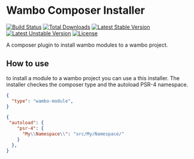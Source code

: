 # Wambo Composer Installer

[![Build Status](https://travis-ci.org/wambo-co/wambo-composer-installer.svg)](https://travis-ci.org/wambo-co/wambo-composer-installer)
[![Total Downloads](https://poser.pugx.org/wambo/wambo-composer-installer/d/total.svg)](https://packagist.org/packages/wambo/wambo-composer-installer)
[![Latest Stable Version](https://poser.pugx.org/wambo/wambo-composer-installer/v/stable.svg)](https://packagist.org/packages/wambo/wambo-composer-installer)
[![Latest Unstable Version](https://poser.pugx.org/wambo/wambo-composer-installer/v/unstable.svg)](https://packagist.org/packages/wambo/wambo-composer-installer)
[![License](https://poser.pugx.org/wambo/wambo-composer-installer/license.svg)](https://packagist.org/packages/wambo/wambo-composer-installer)

A composer plugin to install wambo modules to a wambo project.

## How to use

to install a module to a wambo project you can use a this installer. The installer checkes
the composer type and the autoload PSR-4 namespace.

```json
{
  "type": "wambo-module",
}
```

```json
{
 "autoload": {
    "psr-4": {
      "My\\Namespace\\": "src/My/Namespace/"
    }
  },
}
```